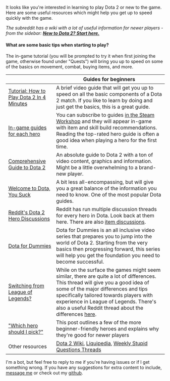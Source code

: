 It looks like you're interested in learning to play Dota 2 or new to the game. Here are some useful resources which might help you get up to speed quickly with the game.

*The subreddit has a wiki with a lot of useful information for newer players - from the sidebar: [**New to Dota 2? Start here.**](http://www.reddit.com/r/DotA2/wiki/faq#wiki_what_are_some_basic_tips_when_starting_to_play.3F)*

#### What are some basic tips when starting to play?

The in-game tutorial (you will be prompted to try it when first joining the game, otherwise found under "Quests") will bring you up to speed on some of the basics on movement, combat, buying items, and more.

&nbsp; | Guides for beginners
-----|------------
[Tutorial: How to Play Dota 2 In 4 Minutes](http://www.youtube.com/watch?v=akUNmFAzS98) | A brief video guide that will get you up to speed on all the basic components of a Dota 2 match. If you like to learn by doing and just get the basics, this is a great guide.
[In-game guides for each hero](http://www.dota2.com/workshop/builds/overview) | You can subscribe to guides [in the Steam Workshop](http://steamcommunity.com/app/570/guides) and they will appear in-game with item and skill build recommendations. Reading the top-rated hero guide is often a good idea when playing a hero for the first time.
[Comprehensive Guide to Dota 2](http://steamcommunity.com/sharedfiles/filedetails/?id=123364976) | An absolute guide to Dota 2 with a ton of video content, graphics and information. Might be a little overwhelming to a brand-new player.
[Welcome to Dota, You Suck](https://purgegamers.true.io/g/dota-2-guide/) | A bit less all-encompassing, but will give you a great balance of the information you need to know. One of the most popular Dota guides.
[Reddit's Dota 2 Hero Discussions](http://www.reddit.com/r/DotA2/search?q=title%3A%22Hero+Discussion+of+the+Day%22+is_self%3A1&restrict_sr=on&sort=new&t=all) | Reddit has run multiple discussion threads for every hero in Dota. Look back at them here. There are also [item discussions](http://www.reddit.com/r/DotA2/search?q=title%3A%22Item+Discussion+of+the+Day%22+is_self%3A1&restrict_sr=on&sort=new&t=all).
[Dota for Dummies](http://www.youtube.com/playlist?list=PLWPOZNFdKVXsVqsMxlOa03GyXuiCTzhkR) | Dota for Dummies is an all inclusive video series that prepares you to jump into the world of Dota 2. Starting from the very basics then progressing forward, this series will help you get the foundation you need to become successful.
[Switching from League of Legends?](http://www.teamliquid.net/forum/dota-2-strategy/423453-dota-2-for-lol-players) | While on the surface the games might seem similar, there are quite a lot of differences. This thread will give you a good idea of some of the major differences and tips specifically tailored towards players with experience in League of Legends. There's also a useful Reddit thread about the differences [here](http://www.reddit.com/r/DotA2/comments/otygb/switching_from_league_of_legends_what_should_i/).
["Which hero should I pick?"](http://www.reddit.com/r/DotA2/comments/10qbxo/i_finally_beat_the_bots_on_easy_i_suck_at_dota2/c6fraac) | This post outlines a few of the more beginner-friendly heroes and explains why they're good for newer players
Other resources | [Dota 2 Wiki](http://dota2.gamepedia.com), [Liquipedia](http://wiki.teamliquid.net/dota2), [Weekly Stupid Questions Threads](http://www.reddit.com/r/DotA2/search?q=title%3A%22Weekly+Stupid+Questions%22&restrict_sr=on&sort=new&t=all)

I'm a bot, but feel free to reply to me if you're having issues or if I get something wrong. If you have any suggestions for extra content to include, [message me](http://www.reddit.com/message/compose/?to=intolerable-bot) or check out my [github](https://github.com/intolerable/intolerable-bot).
